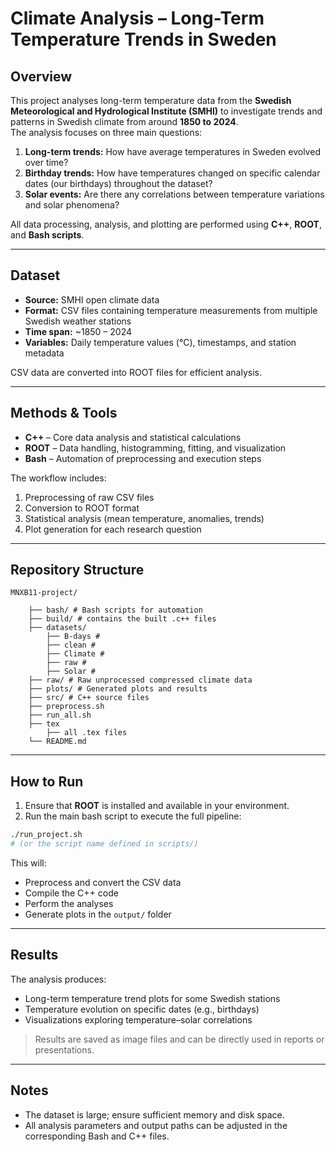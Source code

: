 # Climate Analysis – Long-Term Temperature Trends in Sweden

## Overview
This project analyses long-term temperature data from the **Swedish Meteorological and Hydrological Institute (SMHI)** to investigate trends and patterns in Swedish climate from around **1850 to 2024**.  
The analysis focuses on three main questions:
1. **Long-term trends:** How have average temperatures in Sweden evolved over time?  
2. **Birthday trends:** How have temperatures changed on specific calendar dates (our birthdays) throughout the dataset?  
3. **Solar events:** Are there any correlations between temperature variations and solar phenomena?

All data processing, analysis, and plotting are performed using **C++**, **ROOT**, and **Bash scripts**.

---

## Dataset
- **Source:** SMHI open climate data  
- **Format:** CSV files containing temperature measurements from multiple Swedish weather stations  
- **Time span:** ~1850 – 2024  
- **Variables:** Daily temperature values (°C), timestamps, and station metadata  

CSV data are converted into ROOT files for efficient analysis.

---

## Methods & Tools
- **C++** – Core data analysis and statistical calculations  
- **ROOT** – Data handling, histogramming, fitting, and visualization  
- **Bash** – Automation of preprocessing and execution steps  

The workflow includes:
1. Preprocessing of raw CSV files  
2. Conversion to ROOT format  
3. Statistical analysis (mean temperature, anomalies, trends)  
4. Plot generation for each research question  

---

## Repository Structure
    MNXB11-project/

        ├── bash/ # Bash scripts for automation
        ├── build/ # contains the built .c++ files
        ├── datasets/
            ├── B-days #
            ├── clean #
            ├── Climate #
            ├── raw #
            ├── Solar #
        ├── raw/ # Raw unprocessed compressed climate data
        ├── plots/ # Generated plots and results
        ├── src/ # C++ source files
        ├── preprocess.sh
        ├── run_all.sh
        ├── tex
            ├── all .tex files
        └── README.md



---

## How to Run

1. Ensure that **ROOT** is installed and available in your environment.  
2. Run the main bash script to execute the full pipeline:

```bash
./run_project.sh
# (or the script name defined in scripts/)
```

This will:

- Preprocess and convert the CSV data  
- Compile the C++ code  
- Perform the analyses  
- Generate plots in the `output/` folder  

---

## Results

The analysis produces:

- Long-term temperature trend plots for some Swedish stations  
- Temperature evolution on specific dates (e.g., birthdays)  
- Visualizations exploring temperature–solar correlations  

> Results are saved as image files and can be directly used in reports or presentations.

---

## Notes

- The dataset is large; ensure sufficient memory and disk space.   
- All analysis parameters and output paths can be adjusted in the corresponding Bash and C++ files.
